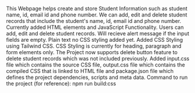 This Webpage helps create and store Student Information such as student name, id, email id and phone number. We can add, edit and delete student records that include the student's name, id, email id and phone number. Currently added HTML elements and JavaScript Functionality. 
Users can add, edit and delete student records. Will recieve alert message if the input fields are empty. Plain text no CSS styling added yet.
Added CSS Styling using Tailwind CSS. CSS Styling is currently for heading, paragraph and form elements only. The Project now supports delete button feature to delete student records which was not included previously.
Added input.css file which contains the source CSS file, output.css file which contains the compiled CSS that is linked to HTML file and package.json file which defines the project dependencies, scripts and meta data. Command to run the project (for reference): npm run build:css
